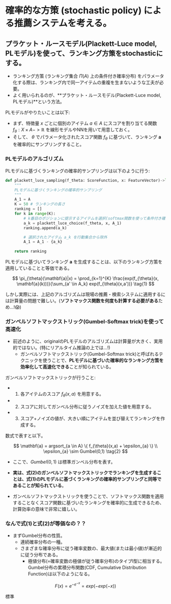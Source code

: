 # 確率的な方策 (stochastic policy) による推薦システムを考える。

## プラケット・ルースモデル(Plackett-Luce model, PLモデル)を使って、ランキング方策をstochasticにする。

- ランキング方策 (ランキング集合 $\Pi(A)$ 上の条件付き確率分布) をパラメータ化する際は、ランキング内で同一アイテムの重複を生まないような工夫が必要。
- よく用いられるのが、**プラケット・ルースモデル(Plackett-Luce model, PLモデル)**という方法。


PLモデルがやりたいことは以下:
  
- まず、特徴量 $x$ ごとに個別のアイテム $a \in A$ にスコアを割り当てる関数 $f_{\theta}: X \times A -> \mathbb{R}$ を線形モデルやNNを用いて用意しておく。
- そして、 $\theta$ でパラメータ化されたスコア関数 $f_{\theta}$ に基づいて、ランキング $\mathbf{a}$ を確率的にサンプリングすること。

### PLモデルのアルゴリズム

PLモデルに基づくランキングの確率的サンプリングは以下のように行う:

```python
def plackett_luce_sampling(f_theta: ScoreFunction, x: FeatureVector)->list[Item]:
    """
    PLモデルに基づくランキングの確率的サンプリング
    """
    A_1 = A
    K = 50 # ランキングの長さ
    ranking = []
    for k in range(K):
        # k番目のポジションに提示するアイテムを選択(softmax関数を使って条件付き確率分布を定義してサンプリング)
        a_k = plackett_luce_choice(f_theta, x, A_1)
        ranking.append(a_k)

        # 選択されたアイテム a_k を行動集合から除外
        A_1 = A_1 - {a_k}
    
    return ranking
```

PLモデルに基づいてランキング $\mathbf{a}$ を生成することは、以下のランキング方策を適用していることと等価である。

$$
\pi_{\theta}(\mathbf{a}|x) 
= \prod_{k=1}^{K} \frac{exp(f_{\theta}(x, \mathbf{a}(k)))}{\sum_{a' \in A_k} exp(f_{\theta}(x,a'))}
\tag{1}
$$

しかし実際には、上記のアルゴリズムは現場の推薦・検索システムに適用するには計算量の問題で難しい。(**ソフトマックス関数を何度も計算する必要がある**ため...!:scream:)

###  ガンベルソフトマックストリック(Gumbel-Softmax trick)を使って高速化

- 前述のように、originalのPLモデルのアルゴリズムは計算量が大きく、実用的ではない。(特にリアルタイム推論の上では...!)
  - ガンベルソフトマックストリック(Gumbel-Softmax trick)と呼ばれるテクニックを使うことで、**PLモデルに基づいた確率的なランキング方策を効率化して高速化できる**ことが知られている。

ガンベルソフトマックストリックが行うこと:

- 1. 各アイテムのスコア $f_{\theta}(x,a)$ を用意する。
- 2. スコアに対してガンベル分布に従うノイズを加えた値を用意する。
- 3. スコア+ノイズの値が、大きい順にアイテムを並び替えてランキングを作成する。
  
数式で表すと以下。

$$
\mathbf{a} = argsort_{a \in A} \{ f_{\theta}(x,a) + \epsilon_{a} \}
\\
\epsilon_{a} \sim Gumbel(0,1) 
\tag{2}
$$

- ここで、$Gumbel(0,1)$ は標準ガンベル分布を表す。

- **実は、式(2)のガンベルソフトマックストリックでランキングを生成することは、式(1)のPLモデルに基づくランキングの確率的サンプリングと同等であることが知られている**。
- ガンベルソフトマックストリックを使うことで、ソフトマックス関数を適用することなくスコア関数に基づいたランキングを確率的に生成できるため、計算効率の意味で非常に嬉しい。

### なんで式(1)と式(2)が等価なの？？

- まずGumbel分布の性質。
  - 連続確率分布の一種。
  - さまざまな確率分布に従う確率変数の、最大値(または最小値)が漸近的に従う分布である。
    - 極値分布(=確率変数の極値が従う確率分布)のタイプI型に相当する。
Gumbel分布の累積分布関数(CDF, Cumulative Distribution Function)は以下のようになる。

$$
F(x) = e^{-e^{-x}} = exp(-exp(-x))
$$

標準
